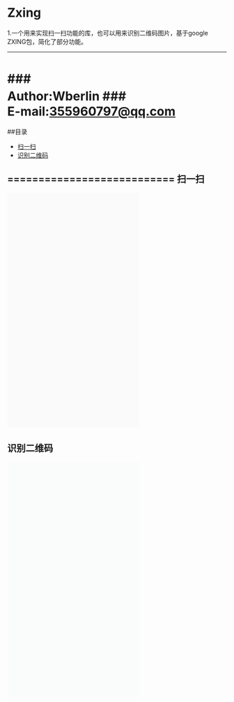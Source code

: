 # Zxing
1.一个用来实现扫一扫功能的库，也可以用来识别二维码图片，基于google ZXING包，简化了部分功能。<br> 
****
###　　　　　　　　　　　　Author:Wberlin
###　　　　　　　　　 E-mail:355960797@qq.com
===========================
##目录
* [扫一扫](#扫一扫)
* [识别二维码](#识别二维码)<br> 

===========================
扫一扫
------------
![](scan.gif)  

识别二维码
------------
![](scan2.gif)  



